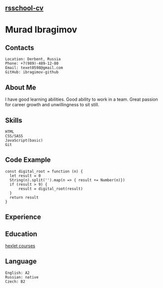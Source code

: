 ## [rsschool-cv](#)

# Murad Ibragimov

## Contacts
    Location: Derbent, Russia
    Phone: +7(989)-489-12-80
    Email: texet0598@gmail.com
    GitHub: ibragimov-github

## About Me

I have good learning abilities. Good ability to work in a team. Great passion for career growth and unwillingness to sit still.

## Skills
    HTML
    CSS/SASS
    JavaScript(basic)
    Git

## Code Example 
    const digital_root = function (n) {
      let result = 0
      String(n).split('').map(n => { result += Number(n)})
      if (result > 9) {
          result = digital_root(result)
      }
      return result
    } 

## Experience

## Education
[hexlet courses](https://ru.hexlet.io/my)

## Language
    English: A2
    Russian: native
    Czech: B2

